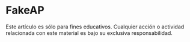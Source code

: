 # FakeAP
Este artículo es sólo para fines educativos. Cualquier acción o actividad relacionada con este material es bajo su exclusiva responsabilidad.
